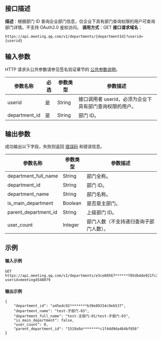 ## 接口描述
**描述**：根据部门 ID 查询企业部门信息，仅企业下具有部门查询权限的用户可查询部门详情。不支持 OAuth2.0 鉴权访问。
**调用方式**：GET
**接口请求域名**：
```Plaintext
https://api.meeting.qq.com/v1/departments/{departmentId}?userid={userid}
```




## 输入参数
HTTP 请求头公共参数请参见签名验证章节的 [公共参数说明](https://cloud.tencent.com/document/product/1095/42413#.E5.85.AC.E5.85.B1.E5.8F.82.E6.95.B0)。

| **参数名称**    | **必选** | **参数类型** | **参数描述**                                           |
| --------------- | -------- | ------------ | ------------------------------------------------------ |
| userid          | 是       | String       | 接口调用者 userid，必须为企业下具有部门查询权限的用户。 |
|department_id | 是       | String   | 部门 ID。                                           |



## 输出参数
成功输出以下字段，失败则返回 [错误码](https://cloud.tencent.com/document/product/1095/43704) 和错误信息。

| **参数名称**         | **参数类型** | **参数描述**                           |
| -------------------- | ------------ | -------------------------------------- |
| department_full_name | String       | 部门全称。                             |
| department_id        | String       | 部门 ID。                               |
| department_name      | String       | 部门名称。                             |
| is_main_department   | Boolean      | 是否是主部门。                         |
| parent_department_id | String       | 上级部门 ID。                           |
| user_count           | Integer      | 部门人数（不支持递归查询子部门人数）。 |



## 示例

#### 输入示例
```plaintext
GET
https://api.meeting.qq.com/v1/departments/e3ce08567******f05db4de921fc2c2d?userid=meeting4548079

```




#### 输出示例
```plaintext
{
	"department_id": "a45edc92********b39e89254c9eb537",
	"department_name": "test-子部门-03",
	"department_full_name": "test-主部门-01/test-子部门-03",
	"is_main_department": false,
	"user_count": 0,
	"parent_department_id": "1519a9a********c1f4dd9da464bf856"
}


```
